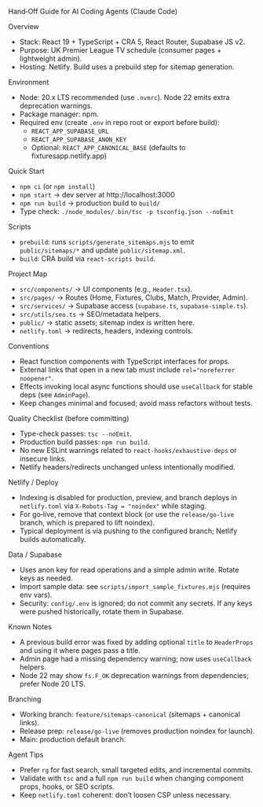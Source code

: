 Hand‑Off Guide for AI Coding Agents (Claude Code)

Overview
- Stack: React 19 + TypeScript + CRA 5, React Router, Supabase JS v2.
- Purpose: UK Premier League TV schedule (consumer pages + lightweight admin).
- Hosting: Netlify. Build uses a prebuild step for sitemap generation.

Environment
- Node: 20.x LTS recommended (use `.nvmrc`). Node 22 emits extra deprecation warnings.
- Package manager: npm.
- Required env (create `.env` in repo root or export before build):
  - `REACT_APP_SUPABASE_URL`
  - `REACT_APP_SUPABASE_ANON_KEY`
  - Optional: `REACT_APP_CANONICAL_BASE` (defaults to fixturesapp.netlify.app)

Quick Start
- `npm ci` (or `npm install`)
- `npm start` → dev server at http://localhost:3000
- `npm run build` → production build to `build/`
- Type check: `./node_modules/.bin/tsc -p tsconfig.json --noEmit`

Scripts
- `prebuild`: runs `scripts/generate_sitemaps.mjs` to emit `public/sitemaps/*` and update `public/sitemap.xml`.
- `build`: CRA build via `react-scripts build`.

Project Map
- `src/components/` → UI components (e.g., `Header.tsx`).
- `src/pages/` → Routes (Home, Fixtures, Clubs, Match, Provider, Admin).
- `src/services/` → Supabase access (`supabase.ts`, `supabase-simple.ts`).
- `src/utils/seo.ts` → SEO/metadata helpers.
- `public/` → static assets; sitemap index is written here.
- `netlify.toml` → redirects, headers, indexing controls.

Conventions
- React function components with TypeScript interfaces for props.
- External links that open in a new tab must include `rel="noreferrer noopener"`.
- Effects invoking local async functions should use `useCallback` for stable deps (see `AdminPage`).
- Keep changes minimal and focused; avoid mass refactors without tests.

Quality Checklist (before committing)
- Type-check passes: `tsc --noEmit`.
- Production build passes: `npm run build`.
- No new ESLint warnings related to `react-hooks/exhaustive-deps` or insecure links.
- Netlify headers/redirects unchanged unless intentionally modified.

Netlify / Deploy
- Indexing is disabled for production, preview, and branch deploys in `netlify.toml` via `X-Robots-Tag = "noindex"` while staging.
- For go‑live, remove that context block (or use the `release/go-live` branch, which is prepared to lift noindex).
- Typical deployment is via pushing to the configured branch; Netlify builds automatically.

Data / Supabase
- Uses anon key for read operations and a simple admin write. Rotate keys as needed.
- Import sample data: see `scripts/import_sample_fixtures.mjs` (requires env vars).
- Security: `config/.env` is ignored; do not commit any secrets. If any keys were pushed historically, rotate them in Supabase.

Known Notes
- A previous build error was fixed by adding optional `title` to `HeaderProps` and using it where pages pass a title.
- Admin page had a missing dependency warning; now uses `useCallback` helpers.
- Node 22 may show `fs.F_OK` deprecation warnings from dependencies; prefer Node 20 LTS.

Branching
- Working branch: `feature/sitemaps-canonical` (sitemaps + canonical links).
- Release prep: `release/go-live` (removes production noindex for launch).
- Main: production default branch.

Agent Tips
- Prefer `rg` for fast search, small targeted edits, and incremental commits.
- Validate with `tsc` and a full `npm run build` when changing component props, hooks, or SEO scripts.
- Keep `netlify.toml` coherent: don’t loosen CSP unless necessary.
